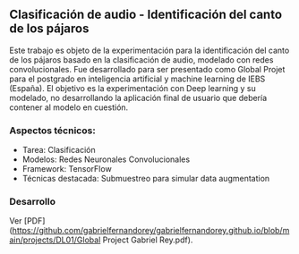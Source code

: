 ## Clasificación de audio - Identificación del canto de los pájaros
Este trabajo es objeto de la experimentación para la identificación del canto de los pájaros basado en la clasificación de audio, modelado con redes convolucionales. Fue desarrollado para ser presentado como Global Projet para el postgrado en inteligencia artificial y machine learning de IEBS (España). El objetivo es la experimentación con Deep learning y su modelado, no desarrollando la aplicación final de usuario que debería contener al modelo en cuestión.

### Aspectos técnicos:

  - Tarea: Clasificación
  - Modelos: Redes Neuronales Convolucionales
  - Framework: TensorFlow
  - Técnicas destacada: Submuestreo para simular data augmentation

### Desarrollo

Ver [PDF](https://github.com/gabrielfernandorey/gabrielfernandorey.github.io/blob/main/projects/DL01/Global Project Gabriel Rey.pdf).
